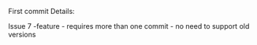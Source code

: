 First commit Details: 

Issue 7 -feature - requires more than one commit - no need to support old versions